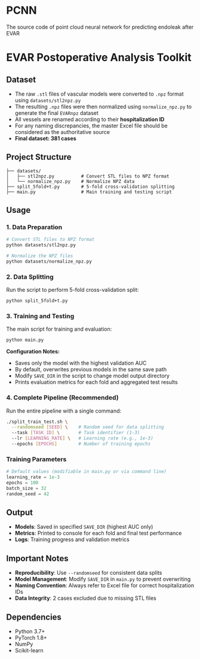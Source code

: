 # PCNN
The source code of point cloud neural network for predicting endoleak after EVAR
# EVAR Postoperative Analysis Toolkit

## Dataset

- The raw `.stl` files of vascular models were converted to `.npz` format using `datasets/stl2npz.py`
- The resulting `.npz` files were then normalized using `normalize_npz.py` to generate the final `EVARnpz` dataset
- All vessels are renamed according to their **hospitalization ID**
- For any naming discrepancies, the master Excel file should be considered as the authoritative source
- **Final dataset: 381 cases**

## Project Structure

```
├── datasets/
│   ├── stl2npz.py          # Convert STL files to NPZ format
│   └── normalize_npz.py    # Normalize NPZ data
├── split_5fold+t.py        # 5-fold cross-validation splitting
├── main.py                 # Main training and testing script

```

## Usage

### 1. Data Preparation

```bash
# Convert STL files to NPZ format
python datasets/stl2npz.py

# Normalize the NPZ files
python datasets/normalize_npz.py
```

### 2. Data Splitting

Run the script to perform 5-fold cross-validation split:

```bash
python split_5fold+t.py
```

### 3. Training and Testing

The main script for training and evaluation:

```bash
python main.py
```

**Configuration Notes:**
- Saves only the model with the highest validation AUC
- By default, overwrites previous models in the same save path
- Modify `SAVE_DIR` in the script to change model output directory
- Prints evaluation metrics for each fold and aggregated test results

### 4. Complete Pipeline (Recommended)

Run the entire pipeline with a single command:

```bash
./split_train_test.sh \
  --randomseed [SEED] \    # Random seed for data splitting
  --task [TASK_ID] \       # Task identifier (1-3)
  --lr [LEARNING_RATE] \   # Learning rate (e.g., 1e-3)
  --epochs [EPOCHS]        # Number of training epochs
```


### Training Parameters
```python
# Default values (modifiable in main.py or via command line)
learning_rate = 1e-3
epochs = 100
batch_size = 32
random_seed = 42
```

## Output

- **Models**: Saved in specified `SAVE_DIR` (highest AUC only)
- **Metrics**: Printed to console for each fold and final test performance
- **Logs**: Training progress and validation metrics

## Important Notes

- **Reproducibility**: Use `--randomseed` for consistent data splits
- **Model Management**: Modify `SAVE_DIR` in `main.py` to prevent overwriting
- **Naming Convention**: Always refer to Excel file for correct hospitalization IDs
- **Data Integrity**: 2 cases excluded due to missing STL files

## Dependencies

- Python 3.7+
- PyTorch 1.8+
- NumPy
- Scikit-learn

